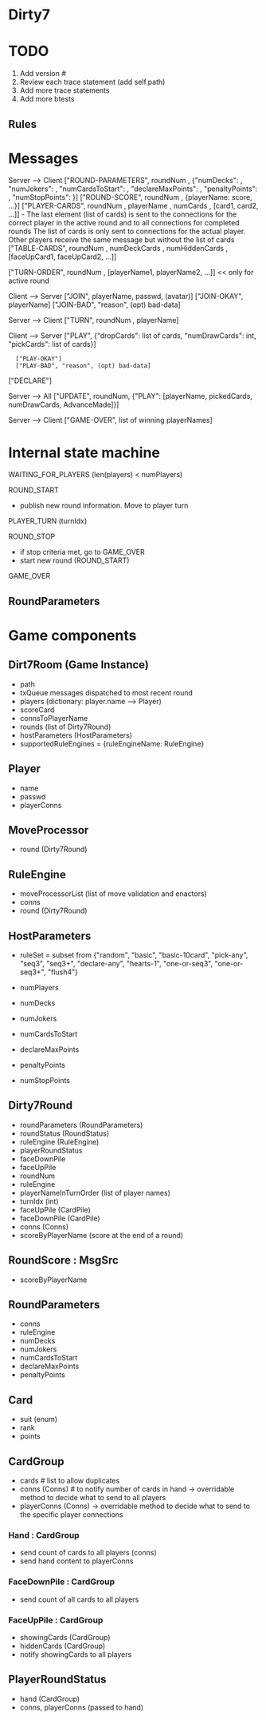 # Dirty7

# TODO
1. Add version #
2. Review each trace statement (add self.path)
3. Add more trace statements
4. Add more btests

## Rules


# Messages

Server --> Client
   ["ROUND-PARAMETERS", roundNum <int>, {"numDecks": <int>,
                                          "numJokers": <int>,
                                          "numCardsToStart": <int>,
                                          "declareMaxPoints": <int>,
                                          "penaltyPoints": <int>,
                                          "numStopPoints": <int>}]
   ["ROUND-SCORE", roundNum <int>, {playerName: score, ...}]
   ["PLAYER-CARDS", roundNum <int>, playerName <str>, numCards <int>,
    [card1, card2, ...]]
      - The last element (list of cards) is sent to the connections for
        the correct player in the active round and to all connections
        for completed rounds
      The list of cards is only sent to connections for the actual player.
      Other players receive the same message but without the list of cards
   ["TABLE-CARDS", roundNum <int>,
    numDeckCards <int>,
    numHiddenCards <int>,
    [faceUpCard1, faceUpCard2, ...]]

   ["TURN-ORDER", roundNum <int>, [playerName1, playerName2, ...]] << only for active round

Client --> Server
   ["JOIN", playerName, passwd, (avatar)]
      ["JOIN-OKAY", playerName]
      ["JOIN-BAD", "reason", (opt) bad-data]

Server --> Client
   ["TURN", roundNum <int>, playerName]

Client --> Server
   ["PLAY", {"dropCards": list of cards,
             "numDrawCards": int,
             "pickCards": list of cards}]

      ["PLAY-OKAY"]
      ["PLAY-BAD", "reason", (opt) bad-data]

   ["DECLARE"]

Server --> All
      ["UPDATE", roundNum,
       {"PLAY": [playerName, pickedCards, numDrawCards, AdvanceMade]}]

Server --> Client
   ["GAME-OVER", list of winning playerNames]


# Internal state machine

WAITING_FOR_PLAYERS (len(players) < numPlayers)

ROUND_START
   - publish new round information. Move to player turn

PLAYER_TURN (turnIdx)

ROUND_STOP
   - if stop criteria met, go to GAME_OVER
   - start new round (ROUND_START)

GAME_OVER

## RoundParameters

# Game components

## Dirt7Room (Game Instance)
* path
* txQueue messages dispatched to most recent round
* players (dictionary: player.name --> Player)
* scoreCard
* connsToPlayerName
* rounds (list of Dirty7Round)
* hostParameters (HostParameters)
* supportedRuleEngines = {ruleEngineName: RuleEngine}

## Player
* name
* passwd
* playerConns

## MoveProcessor
* round (Dirty7Round)

## RuleEngine
* moveProcessorList (list of move validation and enactors)
* conns
* round (Dirty7Round)


## HostParameters
* ruleSet = subset from
     {"random",
      "basic",
      "basic-10card",
      "pick-any",
      "seq3",
      "seq3+",
      "declare-any",
      "hearts-1",
      "one-or-seq3",
      "one-or-seq3+",
      "flush4"}
* numPlayers

* numDecks
* numJokers
* numCardsToStart
* declareMaxPoints
* penaltyPoints
* numStopPoints

## Dirty7Round
* roundParameters (RoundParameters)
* roundStatus (RoundStatus)
* ruleEngine (RuleEngine)
* playerRoundStatus
* faceDownPile
* faceUpPile
* roundNum
* ruleEngine
* playerNameInTurnOrder (list of player names)
* turnIdx (int)
* faceUpPile (CardPile)
* faceDownPile (CardPile)
* conns (Conns)
* scoreByPlayerName     (score at the end of a round)

## RoundScore : MsgSrc
* scoreByPlayerName

## RoundParameters
* conns
* ruleEngine
* numDecks
* numJokers
* numCardsToStart
* declareMaxPoints
* penaltyPoints


## Card
* suit (enum)
* rank
* points

## CardGroup
* cards     # list to allow duplicates
* conns        (Conns)     # to notify number of cards in hand
  -> overridable method to decide what to send to all players
* playerConns  (Conns)
  -> overridable method to decide what to send to the specific player connections

### Hand : CardGroup
* send count of cards to all players (conns)
* send hand content to playerConns

### FaceDownPile : CardGroup
* send count of all cards to all players

### FaceUpPile : CardGroup
* showingCards (CardGroup)
* hiddenCards (CardGroup)
* notify showingCards to all players

## PlayerRoundStatus
* hand         (CardGroup)
* conns, playerConns (passed to hand)
